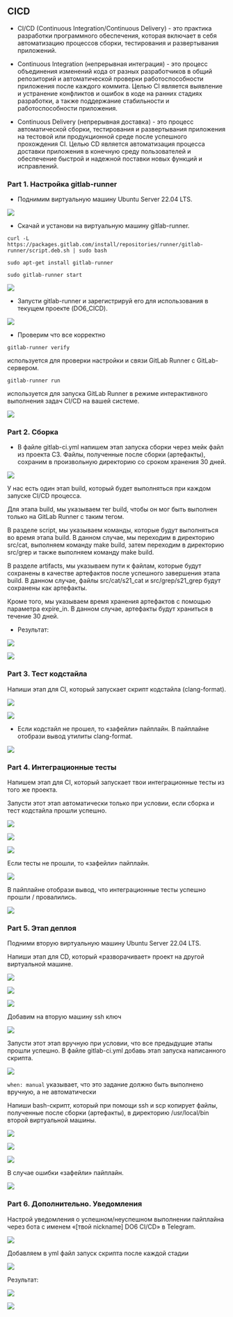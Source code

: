 ## CICD

* CI/CD (Continuous Integration/Continuous Delivery) - это практика разработки программного обеспечения, которая включает в себя автоматизацию процессов сборки, тестирования и развертывания приложений.

* Continuous Integration (непрерывная интеграция) - это процесс объединения изменений кода от разных разработчиков в общий репозиторий и автоматической проверки работоспособности приложения после каждого коммита. Целью CI является выявление и устранение конфликтов и ошибок в коде на ранних стадиях разработки, а также поддержание стабильности и работоспособности приложения.

* Continuous Delivery (непрерывная доставка) - это процесс автоматической сборки, тестирования и развертывания приложения на тестовой или продукционной среде после успешного прохождения CI. Целью CD является автоматизация процесса доставки приложения в конечную среду пользователей и обеспечение быстрой и надежной поставки новых функций и исправлений.

### Part 1. Настройка gitlab-runner

- Поднимим виртуальную машину Ubuntu Server 22.04 LTS.

![](screens/screen1.png)

- Скачай и установи на виртуальную машину gitlab-runner.

```
curl -L https://packages.gitlab.com/install/repositories/runner/gitlab-runner/script.deb.sh | sudo bash

sudo apt-get install gitlab-runner

sudo gitlab-runner start
```

![](screens/screen2.png)

- Запусти gitlab-runner и зарегистрируй его для использования в текущем проекте (DO6_CICD).

![](screens/screen3.png)

- Проверим что все корректно

```
gitlab-runner verify
``` 
используется для проверки настройки и связи GitLab Runner с GitLab-сервером.

```
gitlab-runner run
```
используется для запуска GitLab Runner в режиме интерактивного выполнения задач CI/CD на вашей системе.

![](screens/screen4.png)

### Part 2. Сборка

- В файле gitlab-ci.yml напишем этап запуска сборки через мейк файл из проекта C3. Файлы, полученные после сборки (артефакты), сохраним в произвольную директорию со сроком хранения 30 дней.

![](screens/screen_build.png)

У нас есть один этап build, который будет выполняться при каждом запуске CI/CD процесса.

Для этапа build, мы указываем тег build, чтобы он мог быть выполнен только на GitLab Runner с таким тегом.

В разделе script, мы указываем команды, которые будут выполняться во время этапа build. В данном случае, мы переходим в директорию src/cat, выполняем команду make build, затем переходим в директорию src/grep и также выполняем команду make build.

В разделе artifacts, мы указываем пути к файлам, которые будут сохранены в качестве артефактов после успешного завершения этапа build. В данном случае, файлы src/cat/s21_cat и src/grep/s21_grep будут сохранены как артефакты.

Кроме того, мы указываем время хранения артефактов с помощью параметра expire_in. В данном случае, артефакты будут храниться в течение 30 дней.

* Результат:

![](screens/screen5.png)

![](screens/screen6.png)

### Part 3. Тест кодстайла

Напиши этап для CI, который запускает скрипт кодстайла (clang-format).

![](screens/screen7.png)

![](screens/screen8.png)

- Если кодстайл не прошел, то «зафейли» пайплайн. В пайплайне отобрази вывод утилиты clang-format.

![](screens/screen9.png)

### Part 4. Интеграционные тесты

Напишем этап для CI, который запускает твои интеграционные тесты из того же проекта.

Запусти этот этап автоматически только при условии, если сборка и тест кодстайла прошли успешно.

![](screens/screen10.png)

![](screens/screen11.png)

![](screens/screen11_2.png)

Если тесты не прошли, то «зафейли» пайплайн.

![](screens/screen12.png)

В пайплайне отобрази вывод, что интеграционные тесты успешно прошли / провалились.

![](screens/screen13.png)

### Part 5. Этап деплоя

Подними вторую виртуальную машину Ubuntu Server 22.04 LTS.

Напиши этап для CD, который «разворачивает» проект на другой виртуальной машине.

![](screens/screen14.png)

![](screens/screen15.png)

![](screens/screen15_2.png)

Добавим на вторую машину ssh ключ

![](screens/screen15_3.png)

Запусти этот этап вручную при условии, что все предыдущие этапы прошли успешно.
В файле gitlab-ci.yml добавь этап запуска написанного скрипта.

![](screens/screen16.png)

`when: manual` указывает, что это задание должно быть выполнено вручную, а не автоматически

Напиши bash-скрипт, который при помощи ssh и scp копирует файлы, полученные после сборки (артефакты), в директорию /usr/local/bin второй виртуальной машины.

![](screens/screen17.png)

![](screens/screen17_2.png)

![](screens/screen17_3.png)

В случае ошибки «зафейли» пайплайн.

![](screens/screen18.png)

### Part 6. Дополнительно. Уведомления

Настрой уведомления о успешном/неуспешном выполнении пайплайна через бота с именем «[твой nickname] DO6 CI/CD» в Telegram.

![](screens/screen19.png)

Добавляем в yml файл запуск скрипта после каждой стадии

![](screens/screen20.png)

Результат:

![](screens/screen21.png)

![](screens/screen22.png)